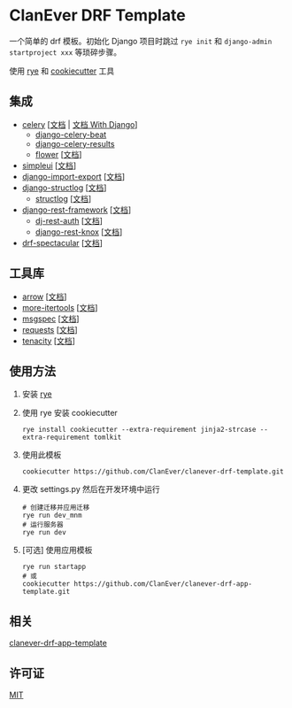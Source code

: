 # ClanEver DRF Template

一个简单的 drf 模板。初始化 Django 项目时跳过 `rye init` 和 `django-admin startproject xxx` 等琐碎步骤。

使用 [rye](https://github.com/mitsuhiko/rye) 和 [cookiecutter](https://github.com/cookiecutter/cookiecutter) 工具

## 集成

- [celery](https://github.com/celery/celery) [[文档](https://docs.celeryq.dev/en/stable/) | [文档 With Django](https://docs.celeryq.dev/en/stable/django/index.html)]
    - [django-celery-beat](https://github.com/celery/django-celery-beat)
    - [django-celery-results](https://github.com/celery/django-celery-results)
    - [flower](https://github.com/mher/flower) [[文档](https://flower.readthedocs.io/en/latest/)]
- [simpleui](https://github.com/newpanjing/simpleui) [[文档](https://newpanjing.github.io/simpleui_docs/config.html)]
- [django-import-export](https://github.com/django-import-export/django-import-export) [[文档](https://django-import-export.readthedocs.io/en/latest/)]
- [django-structlog](https://github.com/jrobichaud/django-structlog) [[文档](https://django-structlog.readthedocs.io/en/latest/)]
    - [structlog](https://github.com/hynek/structlog) [[文档](https://www.structlog.org/en/stable/)]
- [django-rest-framework](https://github.com/encode/django-rest-framework/tree/master) [[文档](https://www.django-rest-framework.org/)]
    - [dj-rest-auth](https://github.com/iMerica/dj-rest-auth) [[文档](https://dj-rest-auth.readthedocs.io/en/latest/)]
    - [django-rest-knox](https://github.com/jazzband/django-rest-knox) [[文档](https://jazzband.github.io/django-rest-knox/)]
- [drf-spectacular](https://github.com/tfranzel/drf-spectacular) [[文档](https://drf-spectacular.readthedocs.io/en/latest/)]

## 工具库

- [arrow](https://github.com/arrow-py/arrow) [[文档](https://arrow.readthedocs.io/en/latest/)]
- [more-itertools](https://github.com/more-itertools/more-itertools) [[文档](https://more-itertools.readthedocs.io/en/latest/)]
- [msgspec](https://github.com/jcrist/msgspec) [[文档](https://jcristharif.com/msgspec/)]
- [requests](https://github.com/psf/requests) [[文档](https://requests.readthedocs.io/en/latest/)]
- [tenacity](https://github.com/jd/tenacity) [[文档](https://tenacity.readthedocs.io/en/latest/)]

## 使用方法

1. 安装 [rye](https://github.com/mitsuhiko/rye)

2. 使用 rye 安装 cookiecutter
    ```shell
    rye install cookiecutter --extra-requirement jinja2-strcase --extra-requirement tomlkit
    ```

3. 使用此模板
    ```shell
    cookiecutter https://github.com/ClanEver/clanever-drf-template.git
    ```

4. 更改 settings.py 然后在开发环境中运行
    ```shell
    # 创建迁移并应用迁移
    rye run dev_mnm
    # 运行服务器
    rye run dev
    ```

5. [可选] 使用应用模板
    ```shell
    rye run startapp
    # 或
    cookiecutter https://github.com/ClanEver/clanever-drf-app-template.git
    ```

## 相关

[clanever-drf-app-template](https://github.com/ClanEver/clanever-drf-app-template/)

## 许可证

[MIT](./LICENSE)
